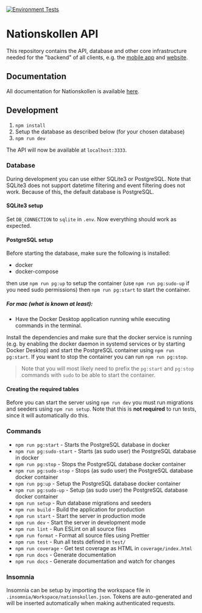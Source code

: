 [![Environment Tests](https://github.com/dsp-krabby/server/actions/workflows/CI-Tests.yml/badge.svg?branch=main)](https://github.com/dsp-krabby/server/actions/workflows/CI-Tests.yml)

# Nationskollen API
This repository contains the API, database and other core infrastructure needed
for the "backend" of all clients, e.g. the [mobile app](https://github.com/dsp-krabby/mobile)
and [website](https://github.com/dsp-krabby/web).

## Documentation
All documentation for Nationskollen is available [here](https://github.com/dsp-krabby/docs).

## Development
1. `npm install`
2. Setup the database as described below (for your chosen database)
3. `npm run dev`

The API will now be available at `localhost:3333`.

### Database
During development you can use either SQLite3 or PostgreSQL. Note that SQLite3
does not support datetime filtering and event filtering does not work. Because
of this, the default database is PostgreSQL.

#### SQLite3 setup
Set `DB_CONNECTION` to `sqlite` in `.env`. Now everything should work as
expected.

#### PostgreSQL setup
Before starting the database, make sure the following is installed:
- docker
- docker-compose

then use `npm run pg:up` to setup the container (use `npm run pg:sudo-up` if you need sudo permissions)
then `npm run pg:start` to start the container.

##### For mac (what is known at least):
* Have the Docker Desktop application running while executing commands in the terminal.

Install the dependencies and make sure that the docker service is running (e.g.
by enabling the docker daemon in systemd services or by starting Docker Desktop)
and start the PostgreSQL container using `npm run pg:start`.
If you want to stop the container you can run `npm run pg:stop`.

> Note that you will most likely need to prefix the `pg:start` and `pg:stop`
commands with `sudo` to be able to start the container.

#### Creating the required tables
Before you can start the server using `npm run dev` you must run migrations and
seeders using `npm run setup`. Note that this is **not required** to run tests,
since it will automatically do this.

### Commands
* `npm run pg:start` - Starts the PostgreSQL database in docker
* `npm run pg:sudo-start` - Starts (as sudo user) the PostgreSQL database in docker
* `npm run pg:stop` - Stops the PostgreSQL database docker container
* `npm run pg:sudo-stop` - Stops (as sudo user) the PostgreSQL database docker container
* `npm run pg:up` - Setup the PostgreSQL database docker container
* `npm run pg:sudo-up` - Setup (as sudo user) the PostgreSQL database docker container
* `npm run setup` - Run database migrations and seeders
* `npm run build` - Build the application for production
* `npm run start` - Start the server in production mode
* `npm run dev` - Start the server in development mode
* `npm run lint` - Run ESLint on all source files
* `npm run format` - Format all source files using Prettier
* `npm run test` - Run all tests defined in `test/`
* `npm run coverage` - Get test coverage as HTML in `coverage/index.html`
* `npm run docs` - Generate documentation
* `npm run docs` - Generate documentation and watch for changes

### Insomnia
Insomnia can be setup by importing the workspace file in
`.insomnia/Workspace/nationskollen.json`. Tokens are auto-generated and will be
inserted automatically when making authenticated requests.

